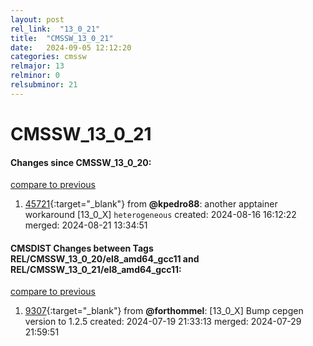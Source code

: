 ```yaml
---
layout: post
rel_link:  "13_0_21"
title:  "CMSSW_13_0_21"
date:   2024-09-05 12:12:20
categories: cmssw
relmajor: 13
relminor: 0
relsubminor: 21
---
```


# CMSSW_13_0_21
#### Changes since CMSSW_13_0_20:
[compare to previous](https://github.com/cms-sw/cmssw/compare/CMSSW_13_0_20...CMSSW_13_0_21)



1. [45721](http://github.com/cms-sw/cmssw/pull/45721){:target="_blank"}  from **@kpedro88**: another apptainer workaround [13_0_X] `heterogeneous` created: 2024-08-16 16:12:22 merged: 2024-08-21 13:34:51

#### CMSDIST Changes between Tags REL/CMSSW_13_0_20/el8_amd64_gcc11 and REL/CMSSW_13_0_21/el8_amd64_gcc11:
[compare to previous](https://github.com/cms-sw/cmsdist/compare/REL/CMSSW_13_0_20/el8_amd64_gcc11...REL/CMSSW_13_0_21/el8_amd64_gcc11)



1. [9307](http://github.com/cms-sw/cmsdist/pull/9307){:target="_blank"}  from **@forthommel**: [13_0_X] Bump cepgen version to 1.2.5 created: 2024-07-19 21:33:13 merged: 2024-07-29 21:59:51
